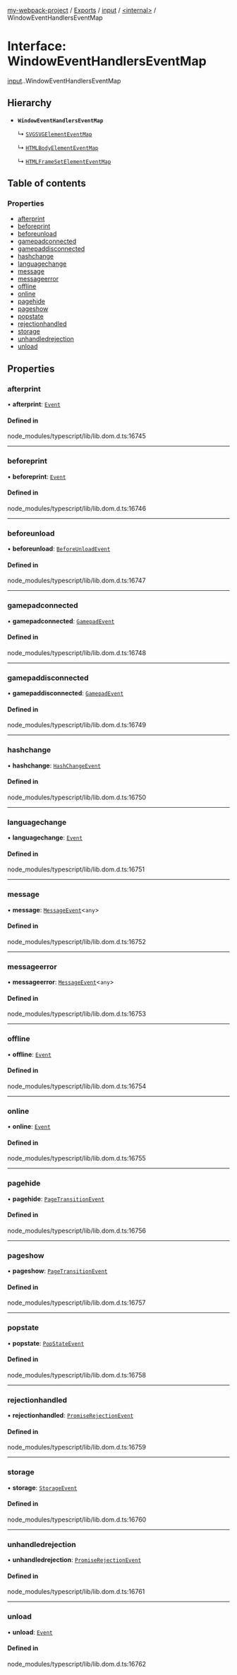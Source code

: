 [my-webpack-project](../README.md) / [Exports](../modules.md) / [input](../modules/input.md) / [<internal\>](../modules/input._internal_.md) / WindowEventHandlersEventMap

# Interface: WindowEventHandlersEventMap

[input](../modules/input.md).[<internal>](../modules/input._internal_.md).WindowEventHandlersEventMap

## Hierarchy

- **`WindowEventHandlersEventMap`**

  ↳ [`SVGSVGElementEventMap`](input._internal_.SVGSVGElementEventMap.md)

  ↳ [`HTMLBodyElementEventMap`](input._internal_.HTMLBodyElementEventMap.md)

  ↳ [`HTMLFrameSetElementEventMap`](input._internal_.HTMLFrameSetElementEventMap.md)

## Table of contents

### Properties

- [afterprint](input._internal_.WindowEventHandlersEventMap.md#afterprint)
- [beforeprint](input._internal_.WindowEventHandlersEventMap.md#beforeprint)
- [beforeunload](input._internal_.WindowEventHandlersEventMap.md#beforeunload)
- [gamepadconnected](input._internal_.WindowEventHandlersEventMap.md#gamepadconnected)
- [gamepaddisconnected](input._internal_.WindowEventHandlersEventMap.md#gamepaddisconnected)
- [hashchange](input._internal_.WindowEventHandlersEventMap.md#hashchange)
- [languagechange](input._internal_.WindowEventHandlersEventMap.md#languagechange)
- [message](input._internal_.WindowEventHandlersEventMap.md#message)
- [messageerror](input._internal_.WindowEventHandlersEventMap.md#messageerror)
- [offline](input._internal_.WindowEventHandlersEventMap.md#offline)
- [online](input._internal_.WindowEventHandlersEventMap.md#online)
- [pagehide](input._internal_.WindowEventHandlersEventMap.md#pagehide)
- [pageshow](input._internal_.WindowEventHandlersEventMap.md#pageshow)
- [popstate](input._internal_.WindowEventHandlersEventMap.md#popstate)
- [rejectionhandled](input._internal_.WindowEventHandlersEventMap.md#rejectionhandled)
- [storage](input._internal_.WindowEventHandlersEventMap.md#storage)
- [unhandledrejection](input._internal_.WindowEventHandlersEventMap.md#unhandledrejection)
- [unload](input._internal_.WindowEventHandlersEventMap.md#unload)

## Properties

### afterprint

• **afterprint**: [`Event`](../modules/input._internal_.md#event)

#### Defined in

node_modules/typescript/lib/lib.dom.d.ts:16745

___

### beforeprint

• **beforeprint**: [`Event`](../modules/input._internal_.md#event)

#### Defined in

node_modules/typescript/lib/lib.dom.d.ts:16746

___

### beforeunload

• **beforeunload**: [`BeforeUnloadEvent`](../modules/input._internal_.md#beforeunloadevent)

#### Defined in

node_modules/typescript/lib/lib.dom.d.ts:16747

___

### gamepadconnected

• **gamepadconnected**: [`GamepadEvent`](../modules/input._internal_.md#gamepadevent)

#### Defined in

node_modules/typescript/lib/lib.dom.d.ts:16748

___

### gamepaddisconnected

• **gamepaddisconnected**: [`GamepadEvent`](../modules/input._internal_.md#gamepadevent)

#### Defined in

node_modules/typescript/lib/lib.dom.d.ts:16749

___

### hashchange

• **hashchange**: [`HashChangeEvent`](../modules/input._internal_.md#hashchangeevent)

#### Defined in

node_modules/typescript/lib/lib.dom.d.ts:16750

___

### languagechange

• **languagechange**: [`Event`](../modules/input._internal_.md#event)

#### Defined in

node_modules/typescript/lib/lib.dom.d.ts:16751

___

### message

• **message**: [`MessageEvent`](../modules/input._internal_.md#messageevent)<`any`\>

#### Defined in

node_modules/typescript/lib/lib.dom.d.ts:16752

___

### messageerror

• **messageerror**: [`MessageEvent`](../modules/input._internal_.md#messageevent)<`any`\>

#### Defined in

node_modules/typescript/lib/lib.dom.d.ts:16753

___

### offline

• **offline**: [`Event`](../modules/input._internal_.md#event)

#### Defined in

node_modules/typescript/lib/lib.dom.d.ts:16754

___

### online

• **online**: [`Event`](../modules/input._internal_.md#event)

#### Defined in

node_modules/typescript/lib/lib.dom.d.ts:16755

___

### pagehide

• **pagehide**: [`PageTransitionEvent`](../modules/input._internal_.md#pagetransitionevent)

#### Defined in

node_modules/typescript/lib/lib.dom.d.ts:16756

___

### pageshow

• **pageshow**: [`PageTransitionEvent`](../modules/input._internal_.md#pagetransitionevent)

#### Defined in

node_modules/typescript/lib/lib.dom.d.ts:16757

___

### popstate

• **popstate**: [`PopStateEvent`](../modules/input._internal_.md#popstateevent)

#### Defined in

node_modules/typescript/lib/lib.dom.d.ts:16758

___

### rejectionhandled

• **rejectionhandled**: [`PromiseRejectionEvent`](../modules/input._internal_.md#promiserejectionevent)

#### Defined in

node_modules/typescript/lib/lib.dom.d.ts:16759

___

### storage

• **storage**: [`StorageEvent`](../modules/input._internal_.md#storageevent)

#### Defined in

node_modules/typescript/lib/lib.dom.d.ts:16760

___

### unhandledrejection

• **unhandledrejection**: [`PromiseRejectionEvent`](../modules/input._internal_.md#promiserejectionevent)

#### Defined in

node_modules/typescript/lib/lib.dom.d.ts:16761

___

### unload

• **unload**: [`Event`](../modules/input._internal_.md#event)

#### Defined in

node_modules/typescript/lib/lib.dom.d.ts:16762
